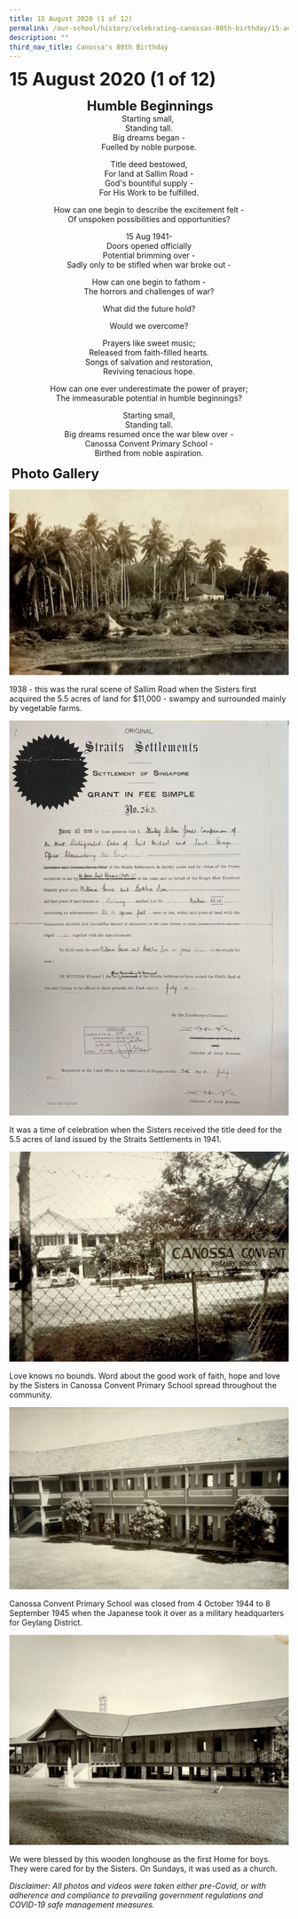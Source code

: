 ```yaml
---
title: 15 August 2020 (1 of 12)
permalink: /our-school/history/celebrating-canossas-80th-birthday/15-august-2020-1-of-12
description: ""
third_nav_title: Canossa's 80th Birthday
---
```

**<font size=6>15 August 2020 (1 of 12)</font>**

<center>
	
 **<font size=5>Humble Beginnings</font><br>**
Starting small, <br>
Standing tall. <br>
Big dreams began -<br>
Fuelled by noble purpose.

  

Title deed bestowed,<br>
For land at Sallim Road -<br>
God's bountiful supply -<br>
For His Work to be fulfilled.

  

How can one begin to describe the excitement felt -<br>
Of unspoken possibilities and opportunities?<br>
  

15 Aug 1941-<br>
Doors opened officially<br>
Potential brimming over -<br>
Sadly only to be stifled when war broke out -

  

How can one begin to fathom -<br>
The horrors and challenges of war?

  

What did the future hold?

  

Would we overcome?

  

Prayers like sweet music;<br>
Released from faith-filled hearts.<br>
Songs of salvation and restoration,<br>
Reviving tenacious hope.

  

How can one ever underestimate the power of prayer;<br>
The immeasurable potential in humble beginnings?

  

Starting small, <br>
Standing tall. <br>
Big dreams resumed once the war blew over -<br>
Canossa Convent Primary School -<br>
Birthed from noble aspiration.
	
</center>


 **<font size=5>Photo Gallery</font>**<br>

![](/images/History/15%20Aug%2020%201.jpg)

1938 - this was the rural scene of Sallim Road when the Sisters first acquired the 5.5 acres of land for $11,000 - swampy and surrounded mainly by vegetable farms.

![](/images/History/15%20Aug%2020%202.jpeg)

It was a time of celebration when the Sisters received the title deed for the 5.5 acres of land issued by the Straits Settlements in 1941.

![](/images/History/15%20Aug%2020%203.jpg)

Love knows no bounds. Word about the good work of faith, hope and love by the Sisters in Canossa Convent Primary School spread throughout the community.

![](/images/History/15%20Aug%2020%204.jpg)

Canossa Convent Primary School was closed from 4 October 1944 to 8 September 1945 when the Japanese took it over as a military headquarters  
for Geylang District.

![](/images/History/15%20Aug%2020%205.jpg)

We were blessed by this wooden longhouse as the first Home for boys. They were cared for by the Sisters. On Sundays, it was used as a church.


_Disclaimer: All photos and videos were taken either pre-Covid, or with adherence and compliance to prevailing government regulations and COVID-19 safe management measures._
